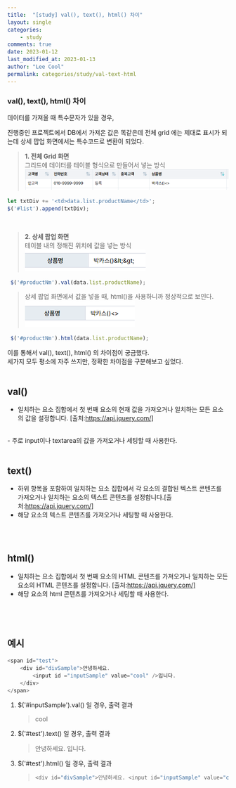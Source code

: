 ```yaml
---
title:  "[study] val(), text(), html() 차이"
layout: single
categories: 
    - study
comments: true
date: 2023-01-12
last_modified_at: 2023-01-13
author: "Lee Cool"
permalink: categories/study/val-text-html
---
```



### val(), text(), html() 차이

데이터를 가져올 때 특수문자가 있을 경우,  

진행중인 프로젝트에서 DB에서 가져온 값은 똑같은데 전체 grid 에는 제대로 표시가 되는데 상세 팝업 화면에서는 특수코드로 변환이 되었다.

> __1. 전체 Grid 화면__  
그리드에 데이터를 테이블 형식으로 만들어서 넣는 방식
![grid](/img/grid.PNG)  
````javascript
let txtDiv += '<td>data.list.productName</td>';
$('#list').append(txtDiv);
````  
<br>

> __2. 상세 팝업 화면__  
> 테이블 내의 정해진 위치에 값을 넣는 방식
![detail](/img/detail.PNG)  
````javascript
 $('#productNm').val(data.list.productName);
 ````

> 상세 팝업 화면에서 값을 넣을 때, html()을 사용하니까 정상적으로 보인다.  
![successData](/img/successData.PNG) 
````javascript
 $('#productNm').html(data.list.productName);
 ````

이를 통해서 val(), text(), html() 의 차이점이 궁금했다.  
세가지 모두 평소에 자주 쓰지만, 정확한 차이점을 구분해보고 싶었다.
<br>
<br>
## __val()__

 - 일치하는 요소 집합에서 첫 번째 요소의 현재 값을 가져오거나 일치하는 모든 요소의 값을 설정합니다. [출처:https://api.jquery.com/] 
 <br>
 - 주로 input이나 textarea의 값을 가져오거나 세팅할 때 사용한다.
<br>
<br>

## __text()__

- 하위 항목을 포함하여 일치하는 요소 집합에서 각 요소의 결합된 텍스트 콘텐츠를 가져오거나 일치하는 요소의 텍스트 콘텐츠를 설정합니다.[출처:https://api.jquery.com/] 
- 해당 요소의 텍스트 콘텐츠를 가져오거나 세팅할 때 사용한다.

<br>
<br>

## __html()__

- 일치하는 요소 집합에서 첫 번째 요소의 HTML 콘텐츠를 가져오거나 일치하는 모든 요소의 HTML 콘텐츠를 설정합니다. [출처:https://api.jquery.com/] 
- 해당 요소의 html 콘텐츠를 가져오거나 세팅할 때 사용한다.
<br>
<br>

#

## 예시 

````javascript
<span id="test">
    <div id="divSample">안녕하세요. 
        <input id ="inputSample" value="cool" />입니다.
    </div>
</span>
````

1. $('#inputSample').val() 일 경우, 출력 결과
   > cool 

2. $('#test').text() 일 경우, 출력 결과
   > 안녕하세요. 입니다.

3. $('#test').html() 일 경우, 출력 결과 
   >````javascript
   ><div id="divSample">안녕하세요. <input id="inputSample" value="cool">입니다.</div>
   >````